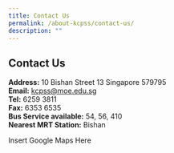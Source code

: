 ```yaml
---
title: Contact Us
permalink: /about-kcpss/contact-us/
description: ""
---
```


## Contact Us


**Address:** 	10 Bishan Street 13 Singapore 579795 <br>
**Email:**	 <a href="mailto:kcpss@moe.edu.sg">kcpss@moe.edu.sg</a><br>
**Tel:**	6259 3811<br>
**Fax:**	6353 6535<br>
**Bus Service available:**	54, 56, 410<br>
**Nearest MRT Station:**	Bishan

Insert Google Maps Here